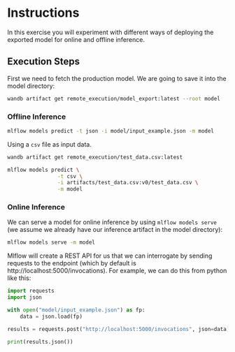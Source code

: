 # Instructions
In this exercise you will experiment with different ways of deploying the exported model for online and offline inference.


## Execution Steps
First we need to fetch the production model. We are going to save it into the model directory:

```bash
wandb artifact get remote_execution/model_export:latest --root model
```

### Offline Inference

```bash
mlflow models predict -t json -i model/input_example.json -m model
```

Using a ``csv`` file as input data. 


```bash
wandb artifact get remote_execution/test_data.csv:latest
```

```bash
mlflow models predict \
                -t csv \
                -i artifacts/test_data.csv:v0/test_data.csv \
                -m model
```

### Online Inference

We can serve a model for online inference by using ``mlflow models serve`` (we assume we already have our inference artifact in the model directory):

```bash
mlflow models serve -m model
```

Mlflow will create a REST API for us that we can interrogate by sending requests to the endpoint (which by default is http://localhost:5000/invocations). For example, we can do this from python like this:

```python
import requests
import json

with open("model/input_example.json") as fp:
    data = json.load(fp)

results = requests.post("http://localhost:5000/invocations", json=data)

print(results.json())
```